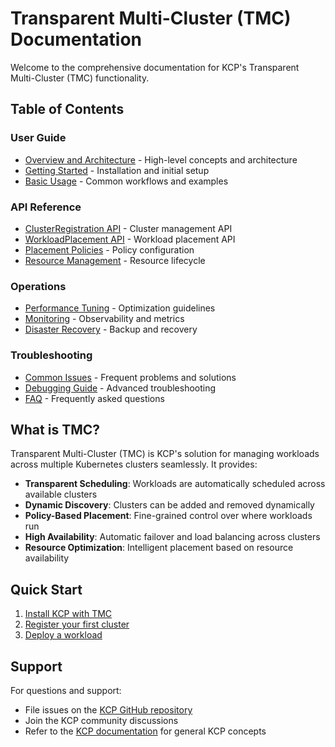 # Transparent Multi-Cluster (TMC) Documentation

Welcome to the comprehensive documentation for KCP's Transparent Multi-Cluster (TMC) functionality.

## Table of Contents

### User Guide
- [Overview and Architecture](user-guide/overview.md) - High-level concepts and architecture
- [Getting Started](user-guide/getting-started.md) - Installation and initial setup
- [Basic Usage](user-guide/basic-usage.md) - Common workflows and examples

### API Reference
- [ClusterRegistration API](api-reference/cluster-registration.md) - Cluster management API
- [WorkloadPlacement API](api-reference/workload-placement.md) - Workload placement API
- [Placement Policies](api-reference/placement-policies.md) - Policy configuration
- [Resource Management](api-reference/resource-management.md) - Resource lifecycle

### Operations
- [Performance Tuning](operations/performance-tuning.md) - Optimization guidelines
- [Monitoring](operations/monitoring.md) - Observability and metrics
- [Disaster Recovery](operations/disaster-recovery.md) - Backup and recovery

### Troubleshooting
- [Common Issues](troubleshooting/common-issues.md) - Frequent problems and solutions
- [Debugging Guide](troubleshooting/debugging.md) - Advanced troubleshooting
- [FAQ](troubleshooting/faq.md) - Frequently asked questions

## What is TMC?

Transparent Multi-Cluster (TMC) is KCP's solution for managing workloads across multiple Kubernetes clusters seamlessly. It provides:

- **Transparent Scheduling**: Workloads are automatically scheduled across available clusters
- **Dynamic Discovery**: Clusters can be added and removed dynamically
- **Policy-Based Placement**: Fine-grained control over where workloads run
- **High Availability**: Automatic failover and load balancing across clusters
- **Resource Optimization**: Intelligent placement based on resource availability

## Quick Start

1. [Install KCP with TMC](user-guide/getting-started.md#installation)
2. [Register your first cluster](user-guide/getting-started.md#cluster-registration)
3. [Deploy a workload](user-guide/basic-usage.md#deploying-workloads)

## Support

For questions and support:
- File issues on the [KCP GitHub repository](https://github.com/kcp-dev/kcp)
- Join the KCP community discussions
- Refer to the [KCP documentation](../README.md) for general KCP concepts